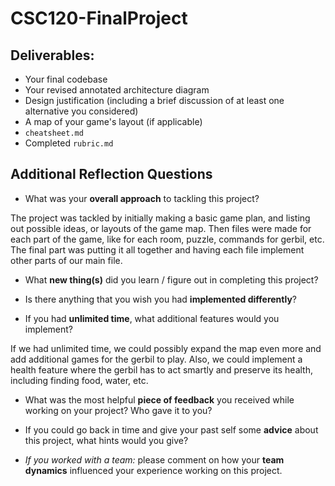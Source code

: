 # CSC120-FinalProject

## Deliverables:
 - Your final codebase
 - Your revised annotated architecture diagram
 - Design justification (including a brief discussion of at least one alternative you considered)
 - A map of your game's layout (if applicable)
 - `cheatsheet.md`
 - Completed `rubric.md`
  
## Additional Reflection Questions
 - What was your **overall approach** to tackling this project?

  The project was tackled by initially making a basic game plan, and listing out possible ideas, or layouts of the game map. Then files were made for each part of the game, like for each room, puzzle, commands for gerbil, etc. The final part was putting it all together and having each file implement other parts of our main file.  

 - What **new thing(s)** did you learn / figure out in completing this project?



 - Is there anything that you wish you had **implemented differently**?


 - If you had **unlimited time**, what additional features would you implement?

 If we had unlimited time, we could possibly expand the map even more and add additional games for the gerbil to play. Also, we could implement a health feature where the gerbil has to act smartly and preserve its health, including finding food, water, etc. 

 - What was the most helpful **piece of feedback** you received while working on your project? Who gave it to you?


 - If you could go back in time and give your past self some **advice** about this project, what hints would you give?

 
 - _If you worked with a team:_ please comment on how your **team dynamics** influenced your experience working on this project.
